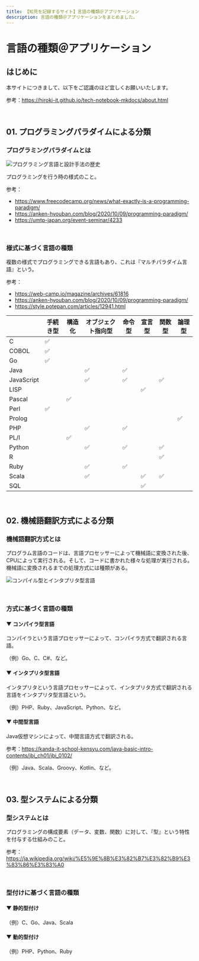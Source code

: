 ```yaml
---
title: 【知見を記録するサイト】言語の種類＠アプリケーション
description: 言語の種類＠アプリケーションをまとめました。
---
```


# 言語の種類＠アプリケーション

## はじめに

本サイトにつきまして、以下をご認識のほど宜しくお願いいたします。

参考：https://hiroki-it.github.io/tech-notebook-mkdocs/about.html

<br>

## 01. プログラミングパラダイムによる分類

### プログラミングパラダイムとは

![プログラミング言語と設計手法の歴史](https://raw.githubusercontent.com/hiroki-it/tech-notebook/master/images/プログラミング言語と設計手法の歴史.png)

プログラミングを行う時の様式のこと。

参考：

- https://www.freecodecamp.org/news/what-exactly-is-a-programming-paradigm/
- https://anken-hyouban.com/blog/2020/10/09/programming-paradigm/
- https://umtp-japan.org/event-seminar/4233

<br>

### 様式に基づく言語の種類

複数の様式でプログラミングできる言語もあり、これは『マルチパラダイム言語』という。

参考：

- https://web-camp.io/magazine/archives/61816
- https://anken-hyouban.com/blog/2020/10/09/programming-paradigm/
- https://style.potepan.com/articles/12941.html

|            | 手続き型 | 構造化 | オブジェクト指向型 | 命令型 | 宣言型 | 関数型 | 論理型 |
|------------|------|-----|-----------|-----|-----|-----|-----|
| C          | ✅    |     |           |     |     |     |     |
| COBOL      | ✅    |     |           |     |     |     |     |
| Go         | ✅    |     |           |     |     |     |     |
| Java       |      |     | ✅         | ✅   |     |     |     |
| JavaScript |      |     | ✅         | ✅   |     | ✅   |     |
| LISP       |      |     |           |     | ✅   |     |     |
| Pascal     |      | ✅   |           |     |     |     |     |
| Perl       | ✅    |     |           |     |     |     |     |
| Prolog     |      |     |           |     |     |     | ✅   |
| PHP        |      |     | ✅         | ✅   |     |     |     |
| PL/I       |      | ✅   |           |     |     |     |     |
| Python     |      |     | ✅         | ✅   |     | ✅   |     |
| R          |      |     |           |     |     | ✅   |     |
| Ruby       |      |     | ✅         | ✅   |     |     |     |
| Scala      |      |     | ✅         |     | ✅   | ✅   |     |
| SQL        |      |     |           |     | ✅   |     |     |

<br>

## 02. 機械語翻訳方式による分類

### 機械語翻訳方式とは

プログラム言語のコードは、言語プロセッサーによって機械語に変換された後、CPUによって実行される。そして、コードに書かれた様々な処理が実行される。機械語に変換されるまでの処理方式には種類がある。

![コンパイル型とインタプリタ型言語](https://raw.githubusercontent.com/hiroki-it/tech-notebook/master/images/コンパイル型とインタプリタ型言語.jpg)

<br>

### 方式に基づく言語の種類

#### ▼ コンパイラ型言語

コンパイラという言語プロセッサーによって、コンパイラ方式で翻訳される言語。

（例）Go、C、C#、など。

#### ▼ インタプリタ型言語

インタプリタという言語プロセッサーによって、インタプリタ方式で翻訳される言語をインタプリタ型言語という。

（例）PHP、Ruby、JavaScript、Python、など。

#### ▼ 中間型言語

Java仮想マシンによって、中間言語方式で翻訳される。

参考：https://kanda-it-school-kensyu.com/java-basic-intro-contents/jbi_ch01/jbi_0102/

（例）Java、Scala、Groovy、Kotlin、など。

<br>

## 03. 型システムによる分類

### 型システムとは

プログラミングの構成要素（データ、変数、関数）に対して、『型』という特性を付与する仕組みのこと。

参考：https://ja.wikipedia.org/wiki/%E5%9E%8B%E3%82%B7%E3%82%B9%E3%83%86%E3%83%A0

<br>

### 型付けに基づく言語の種類

#### ▼ 静的型付け

（例）C、Go、Java、Scala

#### ▼ 動的型付け

（例）PHP、Python、Ruby

<br>



